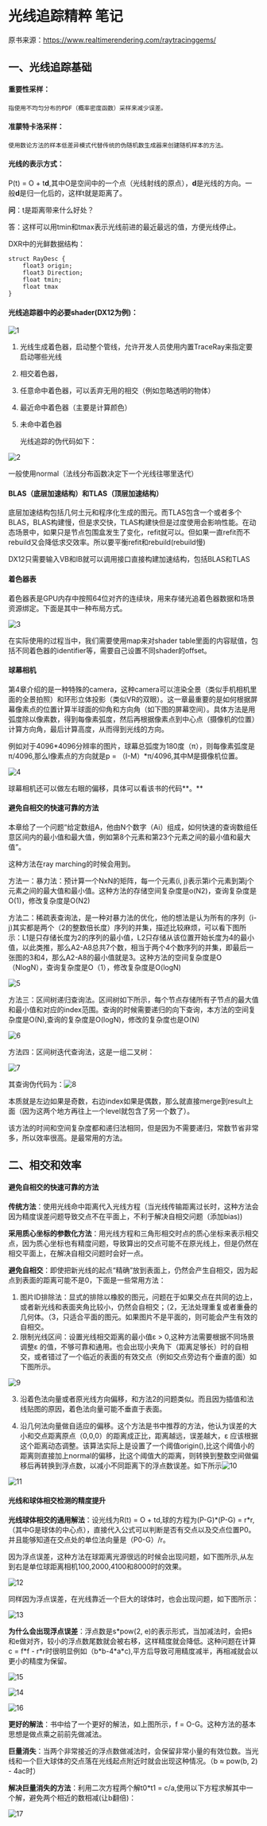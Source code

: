 # 光线追踪精粹 笔记

原书来源：https://www.realtimerendering.com/raytracinggems/

## 一、光线追踪基础

#### **重要性采样**：

```
指使用不均匀分布的PDF（概率密度函数）采样来减少误差。
```

#### **准蒙特卡洛采样**：

```
使用数论方法的样本低差异模式代替传统的伪随机数生成器来创建随机样本的方法。
```

#### **光线的表示方式**：

P(t) = O + t**d**,其中O是空间中的一个点（光线射线的原点），**d**是光线的方向。一般**d**是归一化后的，这样t就是距离了。

**问**：t是距离带来什么好处？

答：这样可以用tmin和tmax表示光线前进的最近最远的值，方便光线停止。

DXR中的光鲜数据结构：

```
struct RayDesc {
    float3 origin;
    float3 Direction;
    float tmin;
    float tmax
}
```

#### **光线追踪器中的必要shader(DX12为例)**：

![1](./images/1.PNG)

1. 光线生成着色器，启动整个管线，允许开发人员使用内置TraceRay来指定要启动哪些光线

2. 相交着色器，

3. 任意命中着色器，可以丢弃无用的相交（例如忽略透明的物体）

4. 最近命中着色器（主要是计算颜色）

5. 未命中着色器

   光线追踪的伪代码如下：

![2](./images/2.PNG)

一般使用normal（法线分布函数决定下一个光线往哪里迭代）

#### **BLAS（底层加速结构）和TLAS（顶层加速结构）**

底层加速结构包括几何土元和程序化生成的图元。而TLAS包含一个或者多个BLAS，BLAS构建慢，但是求交快，TLAS构建快但是过度使用会影响性能。在动态场景中，如果只是节点包围盒发生了变化，refit就可以。但如果一直refit而不rebuild又会降低求交效率。所以要平衡refit和rebuild(rebuild慢)

DX12只需要输入VB和IB就可以调用接口直接构建加速结构，包括BLAS和TLAS

#### **着色器表**

着色器表是GPU内存中按照64位对齐的连续块，用来存储光追着色器数据和场景资源绑定。下面是其中一种布局方式。

![3](./images/3.PNG)

在实际使用的过程当中，我们需要使用map来对shader table里面的内容赋值，包括不同着色器的identifier等，需要自己设置不同shader的offset。

#### **球幕相机**

第4章介绍的是一种特殊的camera，这种camera可以渲染全景（类似手机相机里面的全景拍照）和环形立体投影（类似VR的双眼）。这一章最重要的是如何根据屏幕像素点的位置计算半球面的仰角和方向角（如下图的屏幕空间）。具体方法是用弧度除以像素数，得到每像素弧度，然后再根据像素点到中心点（摄像机的位置）计算方向角，最后计算高度，从而得到光线的方向。

例如对于4096*4096分辨率的图片，球幕总弧度为180度（π），则每像素弧度是π/4096,那么I像素点的方向就是p = （I-M）\*π/4096,其中M是摄像机位置。



![4](./images/4.PNG)

球幕相机还可以做左右眼的偏移，具体可以看该书的代码**。**

#### **避免自相交的快速可靠的方法**

本章给了一个问题“给定数组A，他由N个数字（Ai）组成，如何快速的查询数组任意区间内的最小值和最大值，例如第8个元素和第23个元素之间的最小值和最大值”。

这种方法在ray marching的时候会用到。



方法一：暴力法：预计算一个NxN的矩阵，每一个元素(i, j)表示第i个元素到第j个元素之间的最大值和最小值。这种方法的存储空间复杂度是o(N2)，查询复杂度是O(1)，修改复杂度是O(N2)

方法二：稀疏表查询法，是一种对暴力法的优化，他的想法是认为所有的序列（i-j)其实都是两个（2的整数倍长度）序列的并集，描述比较麻烦，可以看下图所示：L1是只存储长度为2的序列的最小值，L2只存储从该位置开始长度为4的最小值，以此类推，那么A2-A8总共7个数，相当于两个4个数序列的并集，即最后一张图的3和4，那么A2-A8的最小值就是3。这种方法的空间复杂度是O（NlogN），查询复杂度是O（1），修改复杂度是O(logN)

![5](./images/5.PNG)

方法三：区间树递归查询法。区间树如下所示，每个节点存储所有子节点的最大值和最小值和对应的index范围。查询的时候需要递归的向下查询，本方法的空间复杂度是O(N),查询的复杂度是O(logN)，修改的复杂度也是O(N)

![6](./images/6.PNG)

方法四：区间树迭代查询法，这是一组二叉树：

![7](./images/7.PNG)

其查询伪代码为：![8](./images/8.PNG)

本质就是左边如果是奇数，右边index如果是偶数，那么就直接merge到result上面（因为这两个地方再往上一个level就包含了另一个数了）。

该方法的时间和空间复杂度都和递归法相同，但是因为不需要递归，常数节省非常多，所以效率很高。是最常用的方法。



## 二、相交和效率

#### **避免自相交的快速可靠的方法**

**传统方法**：使用光线命中距离代入光线方程（当光线传输距离过长时，这种方法会因为精度误差问题导致交点不在平面上，不利于解决自相交问题（添加bias))

**采用质心坐标的参数化方法**：用光线方程和三角形相交时点的质心坐标来表示相交点，因为质心坐标也有精度问题，导致算出的交点可能不在原光线上，但是仍然在相交平面上，在解决自相交问题时会好一点。

**避免自相交**：即使把新光线的起点“精确”放到表面上，仍然会产生自相交，因为起点到表面的距离可能不是0，下面是一些常用方法：

1. 图片ID排除法：显式的排除以橡胶的图元，问题在于如果交点在共同的边上，或者新光线和表面夹角比较小，仍然会自相交；（2，无法处理重复或者重叠的几何体。（3，只适合平面的图元。如果图片不是平面的，则可能会产生有效的自相交。
2. 限制光线区间：设置光线相交距离的最小值ε > 0,这种方法需要根据不同场景调整ε 的值，不够可靠和通用。也会出现小夹角下（距离足够长）时的自相交，或者错过了一个临近的表面的有效交点（例如交点旁边有个垂直的面）如下图所示。

![9](./images/9.PNG)

3. 沿着色法向量或者原光线方向偏移，和方法2的问题类似。而且因为插值和法线贴图的原因，着色法向量可能不垂直于表面。

4. 沿几何法向量做自适应的偏移。这个方法是书中推荐的方法，他认为误差的大小和交点距离原点（0,0,0）的距离成正比，距离越远，误差越大，ε 应该根据这个距离动态调整。该算法实际上是设置了一个阈值origin(),比这个阈值小的距离则直接加上normal的偏移，比这个阈值大的距离，则转换到整数空间做偏移后再转换到浮点数，以减小不同距离下的浮点数误差。如下所示![10](./images/10.PNG)

![11](./images/11.PNG)

#### 光线和球体相交检测的精度提升

**光线球体相交的通用解法**：设光线为R(t) = O + td,球的方程为(P-G)*(P-G) = r\*r,（其中G是球体的中心点），直接代入公式可以判断是否有交点以及交点位置P0。并且能够知道在交点处的单位法向量是（P0-G）/r。

因为浮点误差，这种方法在球距离光源很远的时候会出现问题，如下图所示,从左到右是单位球距离相机100,2000,4100和8000时的效果。

![12](./images/12.PNG)

同样因为浮点误差，在光线靠近一个巨大的球体时，也会出现问题，如下图所示：

![13](./images/13.PNG)

**为什么会出现浮点误差**：浮点数是s*pow(2, e)的表示形式，当加减法时，会把s和e做对齐，较小的浮点数尾数就会被右移，这样精度就会降低。这种问题在计算c = f\*f - r\*r时很明显例如（b\*b-4\*a\*c),平方后导致可用精度减半，再相减就会以更小的精度为保留。

![15](./images/15.PNG)

![14](./images/14.PNG)

![16](./images/16.PNG)

**更好的解法**：书中给了一个更好的解法，如上图所示，f = O-G。这种方法的基本思想是做点乘之前前先做减法。

**巨量消失**：当两个非常接近的浮点数做减法时，会保留非常小量的有效位数。当光线和一个巨大球体的交点落在光线起点附近时就会出现这种情况。（b ≈ pow(b, 2) - 4ac时）

**解决巨量消失的方法**：利用二次方程两个解t0\*t1 = c/a,使用以下方程求解其中一个解，避免两个相近的数相减(让b翻倍)：

![17](./images/17.PNG)